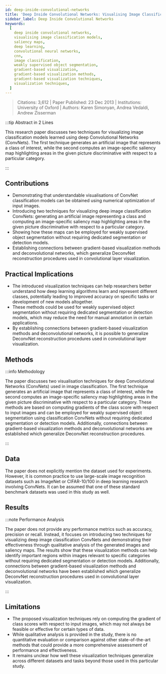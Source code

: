```yaml
---
id: deep-inside-convolutional-networks
title: 'Deep Inside Convolutional Networks: Visualising Image Classification Models and Saliency Maps'
sidebar_label: Deep Inside Convolutional Networks
keywords:
  [
    deep inside convolutional networks,
    visualising image classification models,
    saliency maps,
    deep learning,
    convolutional neural networks,
    cnn,
    image classification,
    weakly supervised object segmentation,
    gradient-based visualization,
    gradient-based visualization methods,
    gradient-based visualization techniques,
    visualization techniques,
  ]
---
```


> Citations: 3,612 | Paper Published: 23 Dec 2013 | Institutions: University of Oxford | Authors: Karen Simonyan, Andrea Vedaldi, Andrew Zisserman

<!-- Prettier doesn't change this -->
:::tip Abstract in 2 Lines

This research paper discusses two techniques for visualizing image classification models learned using deep Convolutional Networks (ConvNets). The first technique generates an artificial image that represents a class of interest, while the second computes an image-specific saliency map highlighting areas in the given picture discriminative with respect to a particular category.

:::


## Contributions 

- Demonstrating that understandable visualisations of ConvNet classification models can be obtained using numerical optimization of input images.
- Introducing two techniques for visualizing deep image classification ConvNets: generating an artificial image representing a class and computing an image-specific saliency map highlighting areas in the given picture discriminative with respect to a particular category.
- Showing how these maps can be employed for weakly supervised object segmentation without requiring dedicated segmentation or detection models.
- Establishing connections between gradient-based visualization methods and deconvolutional networks, which generalize DeconvNet reconstruction procedures used in convolutional layer visualization.

## Practical Implications

- The introduced visualization techniques can help researchers better understand how deep learning algorithms learn and represent different classes, potentially leading to improved accuracy on specific tasks or development of new models altogether.
- These methods could be used for weakly supervised object segmentation without requiring dedicated segmentation or detection models, which may reduce the need for manual annotation in certain applications.
- By establishing connections between gradient-based visualization methods and deconvolutional networks, it is possible to generalize DeconvNet reconstruction procedures used in convolutional layer visualization.


## Methods
<!-- Prettier doesn't change this -->
:::info Methodology

The paper discusses two visualisation techniques for deep Convolutional Networks (ConvNets) used in image classification. The first technique generates an artificial image that represents a class of interest, while the second computes an image-specific saliency map highlighting areas in the given picture discriminative with respect to a particular category. These methods are based on computing gradients of the class score with respect to input images and can be employed for weakly supervised object segmentation using classification ConvNets without requiring dedicated segmentation or detection models. Additionally, connections between gradient-based visualization methods and deconvolutional networks are established which generalize DeconvNet reconstruction procedures.

:::

## Data
The paper does not explicitly mention the dataset used for experiments. However, it is common practice to use large-scale image recognition datasets such as ImageNet or CIFAR-10/100 in deep learning research involving ConvNets. It can be assumed that one of these standard benchmark datasets was used in this study as well.

## Results
<!-- Prettier doesn't change this -->
:::note Performance Analysis

The paper does not provide any performance metrics such as accuracy, precision or recall. Instead, it focuses on introducing two techniques for visualizing deep image classification ConvNets and demonstrating their effectiveness through qualitative analysis of the generated images and saliency maps. The results show that these visualization methods can help identify important regions within images relevant to specific categories without requiring dedicated segmentation or detection models. Additionally, connections between gradient-based visualization methods and deconvolutional networks have been established which generalize DeconvNet reconstruction procedures used in convolutional layer visualization.

:::


## Limitations

- The proposed visualization techniques rely on computing the gradient of class scores with respect to input images, which may not always be feasible or effective for certain types of data.
- While qualitative analysis is provided in the study, there is no quantitative evaluation or comparison against other state-of-the-art methods that could provide a more comprehensive assessment of performance and effectiveness.
- It remains unclear how well these visualization techniques generalize across different datasets and tasks beyond those used in this particular study.



